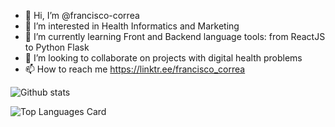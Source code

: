 - 👋 Hi, I’m @francisco-correa
- 👀 I’m interested in Health Informatics and Marketing
- 🌱 I’m currently learning Front and Backend language tools: from ReactJS to Python Flask
- 💞️ I’m looking to collaborate on projects with digital health problems
- 📫 How to reach me https://linktr.ee/francisco_correa

![Github stats](https://github-readme-stats.vercel.app/api?username=francisco-correa&theme=merko&show_icons=true&count_private=true)

![Top Languages Card](https://github-readme-stats.vercel.app/api/top-langs/?username=francisco-correa)


<!---
francisco-correa/francisco-correa is a ✨ special ✨ repository because its `README.md` (this file) appears on your GitHub profile.
You can click the Preview link to take a look at your changes.
--->
